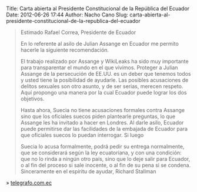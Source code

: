 Title: Carta abierta al Presidente Constitucional de la República del Ecuador
Date: 2012-06-26 17:44
Author: Nacho Cano
Slug: carta-abierta-al-presidente-constitucional-de-la-republica-del-ecuador

> Estimado Rafael Correa,
>  Presidente de Ecuador
>
> En lo referente al asilo de Julian Assange en Ecuador me permito
> hacerle la siguiente recomendación.
>
> El trabajo realizado por Assange y WikiLeaks ha sido muy importante
> para transparentar el mundo en el que vivimos. Proteger a Julian
> Assange de la persecución de EE.UU. es un deber que tenemos todos y
> usted tiene la posibilidad de ayudarle. Las posibles acusaciones de
> delitos sexuales son otro asunto, y de ser serias, merecen respeto.
> Aquí propongo una manera por la cual Ecuador puede lograr los dos
> objetivos.
>
> Hasta ahora, Suecia no tiene acusaciones formales contra Assange sino
> que los oficiales suecos piden plantearle preguntas, lo que Assange
> les ha invitado a hacer en Londres. Al darle asilo, Ecuador puede
>  permitirse dar las facilidades de la embajada de Ecuador para que
> oficiales suecos lo puedan interrogar. Si luego
>
> Suecia lo acusa formalmente, podrá pedir su entrega normalmente, que
> se considerará según la ley ecuatoriana, y con una condición: que no
> lo rinda a ningún otro país, sino que lo deje salir para Ecuador, o al
> fin del proceso si sale inocente, o al fin de su pena si se condena.
>  Sinceramente en el espíritu de ayudar,
>  Richard Stallman

» [telegrafo.com.ec][]

  [telegrafo.com.ec]: http://www.telegrafo.com.ec/index.php?option=com_zoo&task=item&item_id=44026&Itemid=26
    "Carta abierta al Presidente Constitucional de la República del Ecuador"
